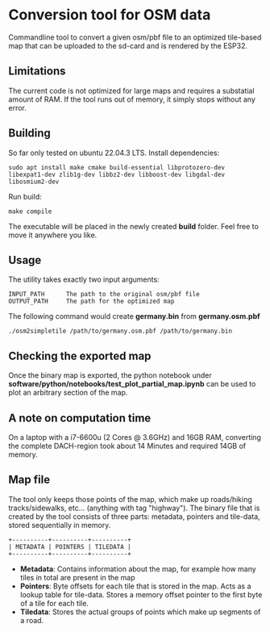 # Conversion tool for OSM data
Commandline tool to convert a given osm/pbf file to an optimized tile-based map that can be uploaded to the sd-card and is rendered by the ESP32.

## Limitations
The current code is not optimized for large maps and requires a substatial amount of RAM. If the tool runs out of memory, it simply stops without any error.

## Building
So far only tested on ubuntu 22.04.3 LTS.
Install dependencies:
```
sudo apt install make cmake build-essential libprotozero-dev libexpat1-dev zlib1g-dev libbz2-dev libboost-dev libgdal-dev libosmium2-dev
```
Run build:
```
make compile
```
The executable will be placed in the newly created **build** folder. Feel free to move it anywhere you like.

## Usage
The utility takes exactly two input arguments:
```
INPUT_PATH      The path to the original osm/pbf file
OUTPUT_PATH     The path for the optimized map
```
The following command would create **germany.bin** from **germany.osm.pbf**
```
./osm2simpletile /path/to/germany.osm.pbf /path/to/germany.bin
```

## Checking the exported map
Once the binary map is exported, the python notebook under **software/python/notebooks/test_plot_partial_map.ipynb** can be used to plot an arbitrary section of the map.

## A note on computation time
On a laptop with a i7-6600u (2 Cores @ 3.6GHz) and 16GB RAM, converting the complete DACH-region took about 14 Minutes and required 14GB of memory.

## Map file
The tool only keeps those points of the map, which make up roads/hiking tracks/sidewalks, etc... (anything with tag "highway").
The binary file that is created by the tool consists of three parts: metadata, pointers and tile-data, stored sequentially in memory.
```
+----------+----------+----------+
| METADATA | POINTERS | TILEDATA |
+----------+----------+----------+
```
- **Metadata**: Contains information about the map, for example how many tiles in total are present in the map
- **Pointers**: Byte offsets for each tile that is stored in the map. Acts as a lookup table for tile-data. Stores a memory offset pointer to the first byte of a tile for each tile.
- **Tiledata**: Stores the actual groups of points which make up segments of a road.


